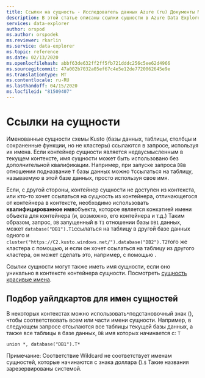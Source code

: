 ```yaml
---
title: Ссылки на сущность - Исследователь данных Azure (ru) Документы Майкрософт
description: В этой статье описаны ссылки сущности в Azure Data Explorer.
services: data-explorer
author: orspod
ms.author: orspodek
ms.reviewer: rkarlin
ms.service: data-explorer
ms.topic: reference
ms.date: 02/13/2020
ms.openlocfilehash: abbf63de632ff2ff5fb721dddc256c5ee62d4966
ms.sourcegitcommit: 47a002b7032a05ef67c4e5e12de7720062645e9e
ms.translationtype: MT
ms.contentlocale: ru-RU
ms.lasthandoff: 04/15/2020
ms.locfileid: "81509407"
---
```

# <a name="entity-references"></a>Ссылки на сущности

Именованные сущности схемы Kusto (базы данных, таблицы, столбцы и сохраненные функции, но не кластеры) ссылаются в запросе, используя их имена. Если контейнер сущности является недвусмысленным в текущем контексте, имя сущности может быть использовано без дополнительной квалификации. Например, при запуске запроса `DB`в отношении подназвание `T` базы данных можно `T`ссылаться на таблицу, называемую в этой базе данных, просто используя свое имя.

Если, с другой стороны, контейнер сущности не доступен из контекста, или кто-то хочет ссылаться на сущность из контейнера, отличающегося от контейнера в контексте, необходимо использовать **квалифицированное имя**объекта, которое является конкатией имени объекта для контейнера (и, возможно, его контейнера и т.д.) Таким образом, запрос, `DB` запущенный в `T1` отношении базы `DB1` данных, может `database("DB1").T1`ссылаться на таблицу в другой базе данных одного и `cluster("https://C2.kusto.windows.net/").database("DB2").T2`того же кластера с помощью, и если он хочет ссылаться на таблицу из другого кластера, он может сделать это, например, с помощью .

Ссылки сущности могут также иметь имя сущности, если оно уникально в контексте контейнера сущности. Посмотреть [сущность красивые имена](./entity-names.md#entity-pretty-names).

## <a name="wildcard-matching-for-entity-names"></a>Подбор уайлдкартов для имен сущностей

В некоторых контекстах можно использовать`*`подстановочный знак (), чтобы соответствовать всем или части имени сущности. Например, в следующем запросе отсылаются все таблицы текущей базы данных, а также все таблицы в базе данных, `DB` имя которых начинается с: `T`

```kusto
union *, database("DB1").T*
```

Примечание: Соответствие Wildcard не соответствует именам сущностей, которые начинаются с знака доллара ().`$`
Такие названия зарезервированы системой.



